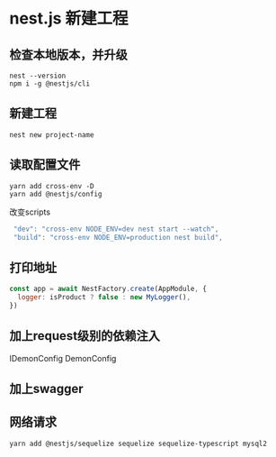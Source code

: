 ﻿# nest.js 新建工程

## 检查本地版本，并升级

```shell
nest --version
npm i -g @nestjs/cli
```

## 新建工程

```shell
nest new project-name
```

## 读取配置文件

```shell
yarn add cross-env -D
yarn add @nestjs/config
```

改变scripts

```js
 "dev": "cross-env NODE_ENV=dev nest start --watch",
 "build": "cross-env NODE_ENV=production nest build",
```

## 打印地址

```js
const app = await NestFactory.create(AppModule, {
  logger: isProduct ? false : new MyLogger(),
})
```

## 加上request级别的依赖注入

IDemonConfig  DemonConfig

## 加上swagger

## 网络请求

```
yarn add @nestjs/sequelize sequelize sequelize-typescript mysql2
```
